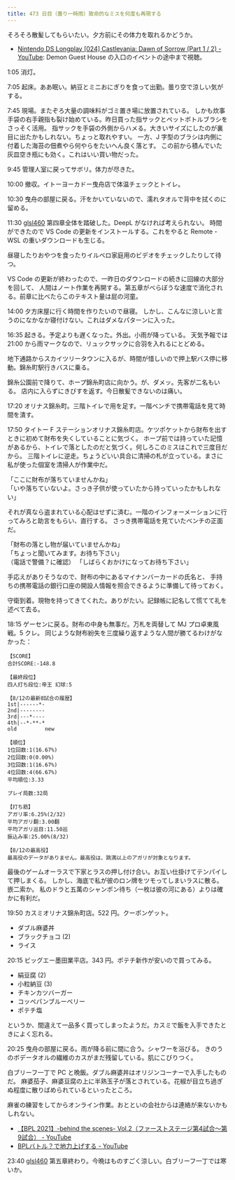 ```yaml
---
title: 473 日目（曇り一時雨）致命的なミスを何度も再現する
---
```


そろそろ散髪してもらいたい。夕方前にその体力を取れるかどうか。

* [Nintendo DS Longplay [024] Castlevania: Dawn of Sorrow (Part 1 / 2) - YouTube](https://www.youtube.com/watch?v=wxt3ayqAzR0):
  Demon Guest House の入口のイベントの途中まで視聴。

1:05 消灯。

7:05 起床。ああ眠い。納豆とミニおにぎりを食って出勤。曇り空で涼しい気がする。

7:45 現場。またぞろ大量の調味料がゴミ置き場に放置されている。
しかも炊事手袋の右手親指も裂け始めている。昨日買った指サックとペットボトルブラシをさっそく活用。
指サックを手袋の外側からハメる。大きいサイズにしたのが裏目に出たかもしれない。ちょっと取れやすい。
一方、J 字型のブラシは内側に付着した海苔の佃煮やら何やらをたいへん良く落とす。
この前から積んでいた灰皿空き瓶にも効く。これはいい買い物だった。

9:45 管理人室に戻ってサボリ。体力が尽きた。

10:00 撤収。イトーヨーカドー曳舟店で体温チェックとトイレ。

10:30 曳舟の部屋に戻る。汗をかいていないので、濡れタオルで背中を拭くのに留める。

11:30 [glsl460] 第四章全体を踏破した。DeepL がなければ考えられない。
時間ができたので VS Code の更新をインストールする。これをやると Remote - WSL の重いダウンロードも生じる。

昼寝したりおやつを食ったりイルベロ家庭用のビデオをチェックしたりして待つ。

VS Code の更新が終わったので、一昨日のダウンロードの続きに回線の大部分を回して、
人間はノート作業を再開する。第五章がべらぼうな速度で消化される。前章に比べたらこのテキスト量は屁の河童。

14:00 夕方床屋に行く時間を作りたいので昼寝。
しかし、こんなに涼しいと言うのになかなか寝付けない。これはダメなパターンに入った。

16:35 起きる。予定よりも遅くなった。外出。小雨が降っている。
天気予報では 21:00 から雨マークなので、リュックサックに合羽を入れるにとどめる。

地下通路からスカイツリータウンに入るが、時間が惜しいので押上駅バス停に移動。錦糸町駅行きバスに乗る。

錦糸公園前で降りて、ホープ錦糸町店に向かう。が、ダメッ。先客が二名もいる。
店内に入らずにきびすを返す。今日散髪できないのは痛い。

17:20 オリナス錦糸町。三階トイレで用を足す。一階ベンチで携帯電話を見て時間を潰す。

17:50 タイトー F ステーションオリナス錦糸町店。ケツポケットから財布を出すときに初めて財布を失くしていることに気づく。
ホープ前では持っていた記憶があるから、トイレで落としたのだと気づく。何しろこのミスはこれで三度目だから。
三階トイレに逆走。ちょうどいい具合に清掃の札が立っている。まさに私が使った個室を清掃人が作業中だ。

「ここに財布が落ちていませんかね」  
「いや落ちていないよ。さっき子供が使っていたから持っていったかもしれない」

それが真なら盗まれている心配はせずに済む。一階のインフォーメーションに行ってみろと助言をもらい、直行する。
さっき携帯電話を見ていたベンチの正面だ。

「財布の落とし物が届いていませんかね」  
「ちょっと聞いてみます。お待ち下さい」  
（電話で警備？に確認）
「しばらくおかけになってお待ち下さい」

手応えがありそうなので、財布の中にあるマイナンバーカードの氏名と、
手持ちの携帯電話の銀行口座の開設人情報を照合できるように準備して待っておく。

守衛到着。現物を持ってきてくれた。ありがたい。記録帳に記名して慌てて礼を述べて去る。

18:15 ゲーセンに戻る。財布の中身も無事だ。万札を両替して MJ プロ卓東風戦。5 クレ。
同じような財布紛失を三度繰り返すような人間が勝てるわけがなかった：

```text
【SCORE】
合計SCORE:-148.8

【最終段位】
四人打ち段位:帝王 幻球:5

【8/12の最新8試合の履歴】
1st|------*-
2nd|--------
3rd|---*----
4th|--*-**-*
old         new

【順位】
1位回数:1(16.67%)
2位回数:0(0.00%)
3位回数:1(16.67%)
4位回数:4(66.67%)
平均順位:3.33

プレイ局数:32局

【打ち筋】
アガリ率:6.25%(2/32)
平均アガリ翻:3.00翻
平均アガリ巡目:11.50巡
振込み率:25.00%(8/32)

【8/12の最高役】
最高役のデータがありません。最高役は、跳満以上のアガリが対象となります。
```

最後のゲームオーラスで下家とラスの押し付け合い。お互い仕掛けてテンパイして押しまくる。
しかし、海底で私が彼のロン牌をツモってしまいラスに散る。嵌二索か。
私のドラと五萬のシャンポン待ち（一枚は彼の河にある）よりは確かに有利だ。

19:50 カスミオリナス錦糸町店。522 円。クーポンゲット。

* ダブル麻婆丼
* ブラックチョコ (2)
* ライス

20:15 ビッグエー墨田業平店。343 円。ポテチ新作が安いので買ってみる。

* 絹豆腐 (2)
* 小粒納豆 (3)
* チキンカツバーガー
* コッペパンブルーベリー
* ポテチ塩

というか、間違えて一品多く買ってしまったようだ。カスミで飯を入手できたときによく忘れる。

20:25 曳舟の部屋に戻る。雨が降る前に間に合う。シャワーを浴びる。
きのうのボデータオルの繊維のカスがまだ残留している。肌にこびりつく。

白ブリーフ一丁で PC と晩飯。ダブル麻婆丼はオリジンコーナーで入手したものだ。
麻婆茄子、麻婆豆腐の上に半熟玉子が落とされている。花椒が目立ち過ぎぬ程度に散りばめられているといったところ。

麻雀の練習をしてからオンライン作業。おとといの会社からは連絡が来ないかもしれない。

* [【BPL 2021】-behind the scenes- Vol.2（ファーストステージ第4試合～第9試合） - YouTube](https://www.youtube.com/watch?v=H20KHhmr8wQ)
* [BPLバトル？で地力上げする - YouTube](https://www.youtube.com/watch?v=GY2vDdWM1eU)

23:40 [glsl460] 第五章終わり。今晩はものすごく涼しい。白ブリーフ一丁では寒いか。

[glsl460]: https://www.khronos.org/registry/OpenGL/specs/gl/GLSLangSpec.4.60.html
